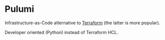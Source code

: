 # Pulumi

Infrastructure-as-Code alternative to [Terraform](terraform.md) (the latter is more popular).

Developer oriented (Python) instead of Terraform HCL.
